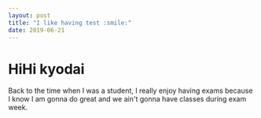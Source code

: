 ```yaml
---
layout: post
title: "I like having test :smile:"
date: 2019-06-21
---
```


# HiHi kyodai
Back to the time when I was a student, I really enjoy having exams because I know I am gonna do great and we ain't gonna have classes during exam week. 
